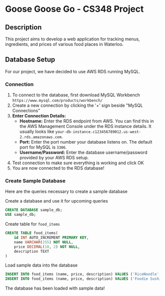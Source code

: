 # Goose Goose Go - CS348 Project

## Description
This project aims to develop a web application for tracking menus, ingredients, and prices of various food places in Waterloo.

## Database Setup
For our project, we have decided to use AWS RDS running MySQL. 

### Connection
1. To connect to the database, first download MySQL Workbench ```https://www.mysql.com/products/workbench/```
2. Create a new connection by clicking the '+' sign beside "MySQL Connections"
3. **Enter Connection Details:**
   - **Hostname:** Enter the RDS endpoint from AWS. You can find this in the AWS Management Console under the RDS instance details. It usually looks like `your-db-instance.c123456789012.us-west-2.rds.amazonaws.com`.
   - **Port:** Enter the port number your database listens on. The default port for MySQL is `3306`.
   - **Username/Password:** Enter the database username/password provided by your AWS RDS setup.
4. Test connection to make sure everything is working and click OK
5. You are now connected to the RDS database!

### Create Sample Database
Here are the queries necessary to create a sample database

Create a database and use it for upcoming queries
```sql
CREATE DATABASE sample_db;
USE sample_db;
```
Create table for `food_items`
```sql
CREATE TABLE food_items(
    id INT AUTO_INCREMENT PRIMARY KEY,
    name VARCHAR(255) NOT NULL,
    price DECIMAL(10, 2) NOT NULL,
    description TEXT
)
```
Load sample data into the database
```sql
INSERT INTO food_items (name, price, description) VALUES ('RiceNoodle', 0.00, 'rice noodle refils are free at Yunshang');
INSERT INTO food_items (name, price, description) VALUES ('Foodie Sushi', 16.00, 'foodie fruity has a varity of selection including sushis');
```

The database has been loaded with sample data!
